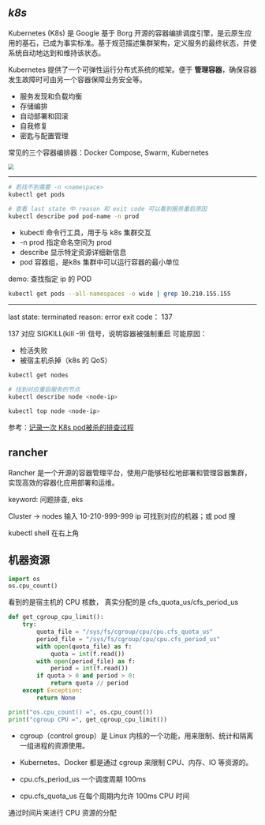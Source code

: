 

## _k8s_

Kubernetes (K8s) 是 Google 基于 Borg 开源的容器编排调度引擎，是云原生应用的基石，已成为事实标准。基于规范描述集群架构，定义服务的最终状态，并使系统自动地达到和维持该状态。


Kubernetes 提供了一个可弹性运行分布式系统的框架。便于 **管理容器**，确保容器发生故障时可由另一个容器保障业务安全等。

- 服务发现和负载均衡
- 存储编排
- 自动部署和回滚
- 自我修复
- 密匙与配置管理

常见的三个容器编排器：Docker Compose, Swarm, Kubernetes


<img src="https://img-1301102143.cos.ap-beijing.myqcloud.com/20240108213620.png" style="zoom:70%">

------------

```bash
# 若找不到需要 -n <namespace>
kubectl get pods

# 查看 last state 中 reason 和 exit code 可以看到服务重启原因
kubectl describe pod pod-name -n prod
```

- kubectl 命令行工具，用于与 k8s 集群交互
- -n prod 指定命名空间为 prod
- describe 显示特定资源详细新信息
- pod 容器组，是k8s 集群中可以运行容器的最小单位


demo: 查找指定 ip 的 POD

```bash
kubectl get pods --all-namespaces -o wide | grep 10.210.155.155
```


------------

last state: terminated
reason: error
exit code： 137


137 对应 SIGKILL(kill -9) 信号，说明容器被强制重启
可能原因：
- 检活失败
- 被宿主机杀掉（k8s 的 QoS）


```bash
kubectl get nodes

# 找到对应重启服务的节点
kubectl describe node <node-ip>

kubectl top node <node-ip>
```

参考：[记录一次 K8s pod被杀的排查过程](https://www.cnblogs.com/xtf2009/p/17947545)


## rancher

Rancher 是一个开源的容器管理平台，使用户能够轻松地部署和管理容器集群，实现高效的容器化应用部署和运维。

keyword: 问题排查, eks 

Cluster -> nodes 输入 10-210-999-999 ip 可找到对应的机器；或 pod 搜

kubectl shell 在右上角

## 机器资源

```python
import os
os.cpu_count() 
```

看到的是宿主机的 CPU 核数， 真实分配的是 cfs_quota_us/cfs_period_us

```python
def get_cgroup_cpu_limit():
    try:
        quota_file = "/sys/fs/cgroup/cpu/cpu.cfs_quota_us"
        period_file = "/sys/fs/cgroup/cpu/cpu.cfs_period_us"
        with open(quota_file) as f:
            quota = int(f.read())
        with open(period_file) as f:
            period = int(f.read())
        if quota > 0 and period > 0:
            return quota // period
    except Exception:
        return None

print("os.cpu_count() =", os.cpu_count())
print("cgroup CPU =", get_cgroup_cpu_limit())
```

- cgroup（control group）是 Linux 内核的一个功能，用来限制、统计和隔离一组进程的资源使用。
- Kubernetes、Docker 都是通过 cgroup 来限制 CPU、内存、IO 等资源的。

- cpu.cfs_period_us 一个调度周期 100ms
- cpu.cfs_quota_us 在每个周期内允许 100ms CPU 时间

通过时间片来进行 CPU 资源的分配